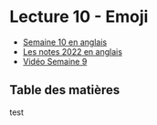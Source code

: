 # Lecture 10 - Emoji 

- [Semaine 10 en anglais ](https://cs50.harvard.edu/x/2022/notes/10/)
- [Les notes 2022 en anglais ](https://cs50.harvard.edu/extension/2022/fall/notes/10/#welcome)
- [Vidéo Semaine 9](https://www.youtube.com/watch?v=iXG0sXlzuF0&list=PLhQjrBD2T380F_inVRXMIHCqLaNUd7bN4&index=12)

## Table des matières 

test
